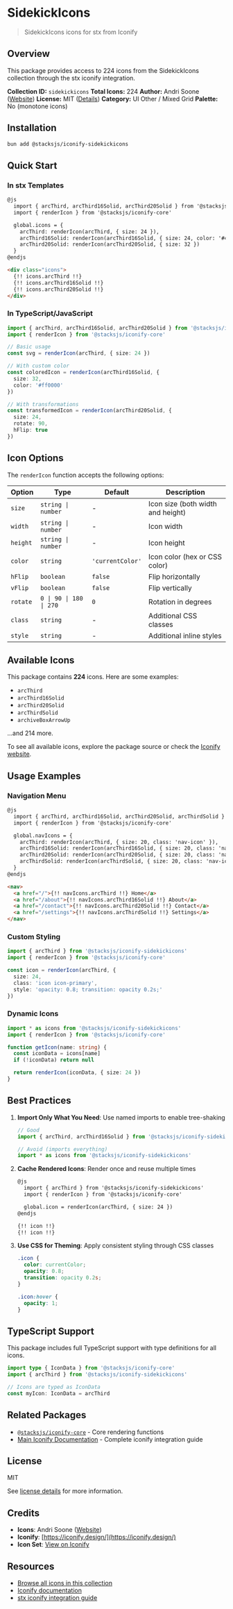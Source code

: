 # SidekickIcons

> SidekickIcons icons for stx from Iconify

## Overview

This package provides access to 224 icons from the SidekickIcons collection through the stx iconify integration.

**Collection ID:** `sidekickicons`
**Total Icons:** 224
**Author:** Andri Soone ([Website](https://github.com/ndri/sidekickicons))
**License:** MIT ([Details](https://github.com/ndri/sidekickicons/blob/master/LICENSE))
**Category:** UI Other / Mixed Grid
**Palette:** No (monotone icons)

## Installation

```bash
bun add @stacksjs/iconify-sidekickicons
```

## Quick Start

### In stx Templates

```html
@js
  import { arcThird, arcThird16Solid, arcThird20Solid } from '@stacksjs/iconify-sidekickicons'
  import { renderIcon } from '@stacksjs/iconify-core'

  global.icons = {
    arcThird: renderIcon(arcThird, { size: 24 }),
    arcThird16Solid: renderIcon(arcThird16Solid, { size: 24, color: '#4a90e2' }),
    arcThird20Solid: renderIcon(arcThird20Solid, { size: 32 })
  }
@endjs

<div class="icons">
  {!! icons.arcThird !!}
  {!! icons.arcThird16Solid !!}
  {!! icons.arcThird20Solid !!}
</div>
```

### In TypeScript/JavaScript

```typescript
import { arcThird, arcThird16Solid, arcThird20Solid } from '@stacksjs/iconify-sidekickicons'
import { renderIcon } from '@stacksjs/iconify-core'

// Basic usage
const svg = renderIcon(arcThird, { size: 24 })

// With custom color
const coloredIcon = renderIcon(arcThird16Solid, {
  size: 32,
  color: '#ff0000'
})

// With transformations
const transformedIcon = renderIcon(arcThird20Solid, {
  size: 24,
  rotate: 90,
  hFlip: true
})
```

## Icon Options

The `renderIcon` function accepts the following options:

| Option | Type | Default | Description |
|--------|------|---------|-------------|
| `size` | `string \| number` | - | Icon size (both width and height) |
| `width` | `string \| number` | - | Icon width |
| `height` | `string \| number` | - | Icon height |
| `color` | `string` | `'currentColor'` | Icon color (hex or CSS color) |
| `hFlip` | `boolean` | `false` | Flip horizontally |
| `vFlip` | `boolean` | `false` | Flip vertically |
| `rotate` | `0 \| 90 \| 180 \| 270` | `0` | Rotation in degrees |
| `class` | `string` | - | Additional CSS classes |
| `style` | `string` | - | Additional inline styles |

## Available Icons

This package contains **224** icons. Here are some examples:

- `arcThird`
- `arcThird16Solid`
- `arcThird20Solid`
- `arcThirdSolid`
- `archiveBoxArrowUp`

...and 214 more.

To see all available icons, explore the package source or check the [Iconify website](https://icon-sets.iconify.design/sidekickicons/).

## Usage Examples

### Navigation Menu

```html
@js
  import { arcThird, arcThird16Solid, arcThird20Solid, arcThirdSolid } from '@stacksjs/iconify-sidekickicons'
  import { renderIcon } from '@stacksjs/iconify-core'

  global.navIcons = {
    arcThird: renderIcon(arcThird, { size: 20, class: 'nav-icon' }),
    arcThird16Solid: renderIcon(arcThird16Solid, { size: 20, class: 'nav-icon' }),
    arcThird20Solid: renderIcon(arcThird20Solid, { size: 20, class: 'nav-icon' }),
    arcThirdSolid: renderIcon(arcThirdSolid, { size: 20, class: 'nav-icon' })
  }
@endjs

<nav>
  <a href="/">{!! navIcons.arcThird !!} Home</a>
  <a href="/about">{!! navIcons.arcThird16Solid !!} About</a>
  <a href="/contact">{!! navIcons.arcThird20Solid !!} Contact</a>
  <a href="/settings">{!! navIcons.arcThirdSolid !!} Settings</a>
</nav>
```

### Custom Styling

```typescript
import { arcThird } from '@stacksjs/iconify-sidekickicons'
import { renderIcon } from '@stacksjs/iconify-core'

const icon = renderIcon(arcThird, {
  size: 24,
  class: 'icon icon-primary',
  style: 'opacity: 0.8; transition: opacity 0.2s;'
})
```

### Dynamic Icons

```typescript
import * as icons from '@stacksjs/iconify-sidekickicons'
import { renderIcon } from '@stacksjs/iconify-core'

function getIcon(name: string) {
  const iconData = icons[name]
  if (!iconData) return null

  return renderIcon(iconData, { size: 24 })
}
```

## Best Practices

1. **Import Only What You Need**: Use named imports to enable tree-shaking
   ```typescript
   // Good
   import { arcThird, arcThird16Solid } from '@stacksjs/iconify-sidekickicons'

   // Avoid (imports everything)
   import * as icons from '@stacksjs/iconify-sidekickicons'
   ```

2. **Cache Rendered Icons**: Render once and reuse multiple times
   ```html
   @js
     import { arcThird } from '@stacksjs/iconify-sidekickicons'
     import { renderIcon } from '@stacksjs/iconify-core'

     global.icon = renderIcon(arcThird, { size: 24 })
   @endjs

   {!! icon !!}
   {!! icon !!}
   ```

3. **Use CSS for Theming**: Apply consistent styling through CSS classes
   ```css
   .icon {
     color: currentColor;
     opacity: 0.8;
     transition: opacity 0.2s;
   }

   .icon:hover {
     opacity: 1;
   }
   ```

## TypeScript Support

This package includes full TypeScript support with type definitions for all icons.

```typescript
import type { IconData } from '@stacksjs/iconify-core'
import { arcThird } from '@stacksjs/iconify-sidekickicons'

// Icons are typed as IconData
const myIcon: IconData = arcThird
```

## Related Packages

- [`@stacksjs/iconify-core`](../iconify-core) - Core rendering functions
- [Main Iconify Documentation](../../docs/iconify.md) - Complete iconify integration guide

## License

MIT

See [license details](https://github.com/ndri/sidekickicons/blob/master/LICENSE) for more information.

## Credits

- **Icons**: Andri Soone ([Website](https://github.com/ndri/sidekickicons))
- **Iconify**: [https://iconify.design/](https://iconify.design/)
- **Icon Set**: [View on Iconify](https://icon-sets.iconify.design/sidekickicons/)

## Resources

- [Browse all icons in this collection](https://icon-sets.iconify.design/sidekickicons/)
- [Iconify documentation](https://iconify.design/docs/)
- [stx iconify integration guide](../../docs/iconify.md)
